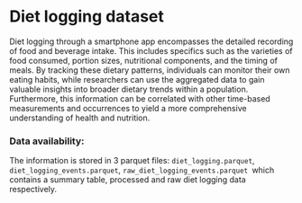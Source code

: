 # Diet logging dataset  

Diet logging through a smartphone app encompasses the detailed recording of food and beverage intake. This includes specifics such as the varieties of food consumed, portion sizes, nutritional components, and the timing of meals. By tracking these dietary patterns, individuals can monitor their own eating habits, while researchers can use the aggregated data to gain valuable insights into broader dietary trends within a population. Furthermore, this information can be correlated with other time-based measurements and occurrences to yield a more comprehensive understanding of health and nutrition.

### Data availability:
The information is stored in 3 parquet files: `diet_logging.parquet`, `diet_logging_events.parquet`,  `raw_diet_logging_events.parquet `which contains a summary table, processed and raw diet logging data respectively.
